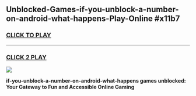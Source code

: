 
## Unblocked-Games-if-you-unblock-a-number-on-android-what-happens-Play-Online #x11b7
<h3>
<a href="https://news.freeplayer.one?title=if-you-unblock-a-number-on-android-what-happens&ref=3">CLICK TO PLAY</a></h3>
<hr>

<h3>
<a href="https://news.freeplayer.one?title=if-you-unblock-a-number-on-android-what-happens&ref=3">CLICK 2 PLAY</a>
  
</h3>

<a href="https://news.freeplayer.one?title=if-you-unblock-a-number-on-android-what-happens&ref=3"><img src="https://clearcache.store/games.png"></a>


**if-you-unblock-a-number-on-android-what-happens games unblocked: Your Gateway to Fun and Accessible Online Gaming**
